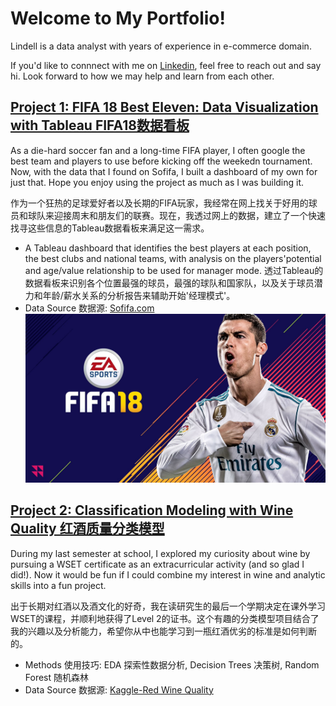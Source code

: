 # Welcome to My Portfolio! 
Lindell is a data analyst with years of experience in e-commerce domain.

If you'd like to connnect with me on [Linkedin](https://www.linkedin.com/in/thelinxie/), feel free to reach out and say hi. Look forward to how we may help and learn from each other.

## [Project 1: FIFA 18 Best Eleven: Data Visualization with Tableau FIFA18数据看板](https://public.tableau.com/views/Fifa18_portfolio_project/FIFA18Dashboard?:language=en-US&:display_count=n&:origin=viz_share_link)
As a die-hard soccer fan and a long-time FIFA player, I often google the best team and players to use before kicking off the weekedn tournament. Now, with the data that I found on Sofifa, I built a dashboard of my own for just that. Hope you enjoy using the project as much as I was building it.

作为一个狂热的足球爱好者以及长期的FIFA玩家，我经常在网上找关于好用的球员和球队来迎接周末和朋友们的联赛。现在，我透过网上的数据，建立了一个快速找寻这些信息的Tableau数据看板来满足这一需求。

* A Tableau dashboard that identifies the best players at each position, the best clubs and national teams, with analysis on the players'potential and age/value relationship to be used for manager mode. 透过Tableau的数据看板来识别各个位置最强的球员，最强的球队和国家队，以及关于球员潜力和年龄/薪水关系的分析报告来辅助开始'经理模式'。
* Data Source 数据源: [Sofifa.com](https://sofifa.com/)
![](FIFA-18.jpg)

## [Project 2: Classification Modeling with Wine Quality 红酒质量分类模型](https://github.com/thelinxie/wine_classification)
During my last semester at school, I explored my curiosity about wine by pursuing a WSET certificate as an extracurricular activity (and so glad I did!). Now it would be fun if I could combine my interest in wine and analytic skills into a fun project.

出于长期对红酒以及酒文化的好奇，我在读研究生的最后一个学期决定在课外学习WSET的课程，并顺利地获得了Level 2的证书。这个有趣的分类模型项目结合了我的兴趣以及分析能力，希望你从中也能学习到一瓶红酒优劣的标准是如何判断的。

* Methods 使用技巧: EDA 探索性数据分析, Decision Trees 决策树, Random Forest 随机森林
* Data Source 数据源: [Kaggle-Red Wine Quality](https://www.kaggle.com/uciml/red-wine-quality-cortez-et-al-2009)
  

